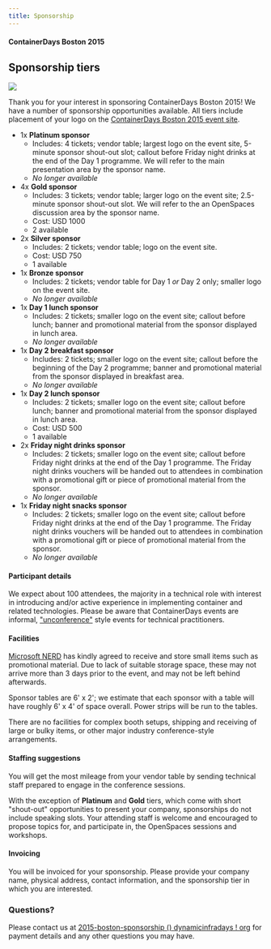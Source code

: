 ```yaml
---
title: Sponsorship
---
```


<style>
#footer {
   display: none;
   }
</style>

#### ContainerDays Boston 2015

## Sponsorship tiers

<img src="http://dynamicinfradays.org/img/logo.png" style="margin-left:auto;margin-right:auto;display:block">

Thank you for your interest in sponsoring ContainerDays Boston 2015! We have a number of sponsorship opportunities available. All tiers include placement of your logo on the [ContainerDays Boston 2015 event site](http://dynamicinfradays.org/events/2015-boston/).

* 1x **Platinum sponsor**
  * Includes: 4 tickets; vendor table; largest logo on the event site, 5-minute sponsor shout-out slot; callout before Friday night drinks at the end of the Day 1 programme. We will refer to the main presentation area by the sponsor name.
  * _No longer available_
* 4x **Gold sponsor**
  * Includes: 3 tickets; vendor table; larger logo on the event site; 2.5-minute sponsor shout-out slot. We will refer to the an OpenSpaces discussion area by the sponsor name.
  * Cost: USD 1000
  * 2 available
* 2x **Silver sponsor**
  * Includes: 2 tickets; vendor table; logo on the event site.
  * Cost: USD 750
  * 1 available
* 1x **Bronze sponsor**
  * Includes: 2 tickets; vendor table for Day 1 _or_ Day 2 only; smaller logo on the event site.
  * _No longer available_
* 1x **Day 1 lunch sponsor**
  * Includes: 2 tickets; smaller logo on the event site; callout before lunch; banner and promotional material from the sponsor displayed in lunch area.
  * _No longer available_
* 1x **Day 2 breakfast sponsor**
  * Includes: 2 tickets; smaller logo on the event site; callout before the beginning of the Day 2 programme; banner and promotional material from the sponsor displayed in breakfast area.
  * _No longer available_
* 1x **Day 2 lunch sponsor**
  * Includes: 2 tickets; smaller logo on the event site; callout before lunch; banner and promotional material from the sponsor displayed in lunch area.
  * Cost: USD 500
  * 1 available
* 2x **Friday night drinks sponsor**
  * Includes: 2 tickets; smaller logo on the event site; callout before Friday night drinks at the end of the Day 1 programme. The Friday night drinks vouchers will be handed out to attendees in combination with a promotional gift or piece of promotional material from the sponsor.
  * _No longer available_
* 1x **Friday night snacks sponsor**
  * Includes: 2 tickets; smaller logo on the event site; callout before Friday night drinks at the end of the Day 1 programme. The Friday night drinks vouchers will be handed out to attendees in combination with a promotional gift or piece of promotional material from the sponsor.
  * _No longer available_

#### Participant details

We expect about 100 attendees, the majority in a technical role with interest in introducing and/or active experience in implementing container and related technologies. Please be aware that ContainerDays events are informal,  ["unconference"](http://en.wikipedia.org/wiki/Unconference) style events for technical practitioners.

#### Facilities

[Microsoft NERD](http://dynamicinfradays.org/events/2015-boston/#location) has kindly agreed to receive and store small items such as promotional material. Due to lack of suitable storage space, these may not arrive more than 3 days prior to the event, and may not be left behind afterwards.

Sponsor tables are 6' x 2'; we estimate that each sponsor with a table will have roughly 6' x 4' of space overall. Power strips will be run to the tables.

There are no facilities for complex booth setups, shipping and receiving of large or bulky items, or other major industry conference-style arrangements.

#### Staffing suggestions

You will get the most mileage from your vendor table by sending technical staff prepared to engage in the conference sessions.

With the exception of **Platinum** and **Gold** tiers, which come with short "shout-out" opportunities to present your company, sponsorships do not include speaking slots. Your attending staff is welcome and encouraged to propose topics for, and participate in, the OpenSpaces sessions and workshops.

#### Invoicing

You will be invoiced for your sponsorship. Please provide your company name, physical address, contact information, and the sponsorship tier in which you are interested.

### Questions?

Please contact us at [2015-boston-sponsorship () dynamicinfradays ! org](mailto:2015-boston-sponsorship@dynamicinfradays.org) for payment details and any other questions you may have.
